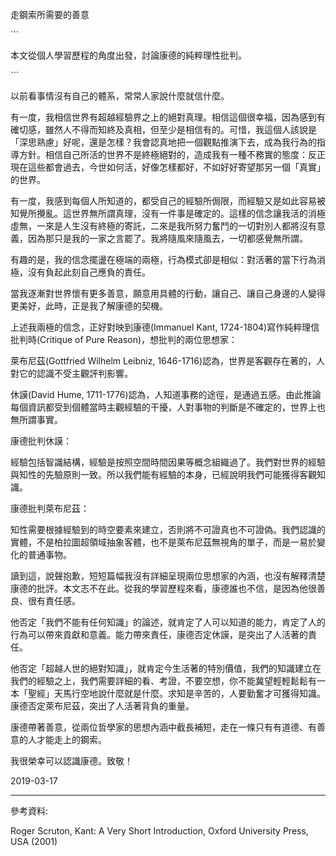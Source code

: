 走鋼索所需要的善意

\`\`\`

本文從個人學習歷程的角度出發，討論康德的純粹理性批判。

\`\`\`

以前看事情沒有自己的體系，常常人家說什麼就信什麼。

有一度，我相信世界有超越經驗界之上的絕對真理。相信這個很幸福，因為感到有確切感，雖然人不得而知終及真相，但至少是相信有的。可惜，我這個人該說是「深思熟慮」好呢，還是怎樣？我會認真地把一個觀點推演下去，成為我行為的指導方針。相信自己所活的世界不是終極絕對的，造成我有一種不務實的態度：反正現在這些都會過去，今世如何活，好像怎樣都好，不如好好寄望那另一個「真實」的世界。

有一度，我感到每個人所知道的，都受自己的經驗所侷限，而經驗又是如此容易被知覺所攪亂。這世界無所謂真理，沒有一件事是確定的。這樣的信念讓我活的消極虛無，一來是人生沒有終極的寄託，二來是我所努力奮鬥的一切對別人都將沒有意義，因為那只是我的一家之言罷了。我將隨風來隨風去，一切都感覺無所謂。

有趣的是，我的信念擺盪在極端的兩極，行為模式卻是相似：對活著的當下行為消極，沒有負起此刻自己應負的責任。

當我逐漸對世界懷有更多善意，願意用具體的行動，讓自己、讓自己身邊的人變得更美好，此時，正是我了解康德的契機。

上述我兩極的信念，正好對映到康德\(Immanuel Kant, 1724-1804\)寫作純粹理信批判時\(Critique of Pure Reason\)，想批判的兩位思想家：

萊布尼茲\(Gottfried Wilhelm Leibniz, 1646-1716\)認為，世界是客觀存在著的，人對它的認識不受主觀評判影響。

休謨\(David Hume, 1711-1776\)認為，人知道事務的途徑，是通過五感。由此推論每個資訊都受到個體當時主觀經驗的干擾，人對事物的判斷是不確定的，世界上也無所謂事實。

康德批判休謨：

經驗包括智識結構，經驗是按照空間時間因果等概念組織過了。我們對世界的經驗與知性的先驗原則一致。所以我們能有經驗的本身，已經說明我們可能獲得客觀知識。

康德批判萊布尼茲：

知性需要根據經驗到的時空要素來建立，否則將不可證真也不可證偽。我們認識的實體，不是柏拉圖超領域抽象客體，也不是萊布尼茲無視角的單子，而是一易於變化的普通事物。

讀到這，說聲抱歉，短短篇幅我沒有詳細呈現兩位思想家的內涵，也沒有解釋清楚康德的批評。本文志不在此。從我的學習歷程來看，康德誰也不信，是因為他很善良、很有責任感。

他否定「我們不能有任何知識」的論述，就肯定了人可以知道的能力，肯定了人的行為可以帶來貢獻和意義。能力帶來責任，康德否定休謨，是突出了人活著的責任。

他否定「超越人世的絕對知識」，就肯定今生活著的特別價值，我們的知識建立在我們的經驗之上，我們需要詳細的看、考證，不要空想，你不能冀望輕輕鬆鬆有一本「聖經」天馬行空地說什麼就是什麼。求知是辛苦的，人要勤奮才可獲得知識。康德否定萊布尼茲，突出了人活著背負的重量。

康德帶著善意，從兩位哲學家的思想內涵中截長補短，走在一條只有有道德、有善意的人才能走上的鋼索。

我很榮幸可以認識康德。致敬！

2019-03-17

---

參考資料:

Roger Scruton, Kant: A Very Short Introduction, Oxford University Press, USA \(2001\)

